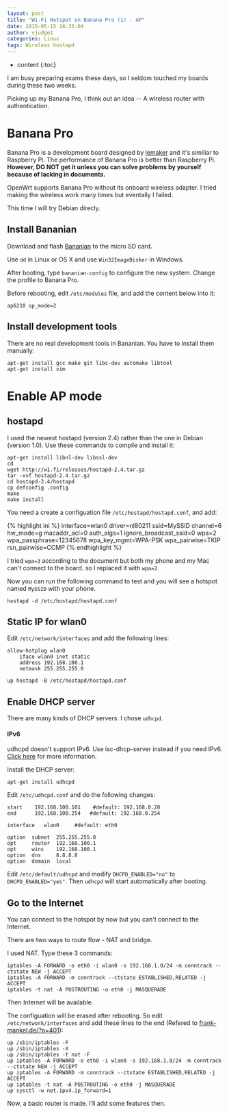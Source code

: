 ```yaml
---
layout: post
title: "Wi-Fi Hotspot on Banana Pro (1) - AP"
date: 2015-05-15 16:35:04
author: vjudge1
categories: Linux
tags: Wireless hostapd
---
```


* content
{:toc}

I am busy preparing exams these days, so I seldom touched my boards during these two weeks.

Picking up my Banana Pro, I think out an idea -- A wireless router with authentication.





# Banana Pro

Banana Pro is a development board designed by [lemaker](http://www.lemaker.org) and it's similiar to Raspberry Pi. The performance of Banana Pro is better than Raspberry Pi. **However, DO NOT get it unless you can solve problems by yourself because of lacking in documents.**

OpenWrt supports Banana Pro without its onboard wireless adapter. I tried making the wireless work many times but eventally I failed.

This time I will try Debian direcly.

## Install Bananian

Download and flash [Bananian](http://www.bananian.org) to the micro SD card.

Use `dd` in Linux or OS X and use `Win32ImageDisker` in Windows.

After booting, type `bananian-config` to configure the new system. Change the profile to Banana Pro.

Before rebooting, edit `/etc/modules` file, and add the content below into it:

    ap6210 op_mode=2

## Install development tools

There are no real development tools in Bananian. You have to install them manually:

    apt-get install gcc make git libc-dev automake libtool
    apt-get install vim

# Enable AP mode

## hostapd

I used the newest hostapd (version 2.4) rather than the one in Debian (version 1.0). Use these commands to compile and install it:

    apt-get install libnl-dev libssl-dev
    cd
    wget http://w1.fi/releases/hostapd-2.4.tar.gz
    tar -xvf hostapd-2.4.tar.gz
    cd hostapd-2.4/hostapd
    cp defconfig .config
    make
    make install

You need a create a configuation file `/etc/hostapd/hostapd.conf`, and add:

{% highlight ini %}
interface=wlan0
driver=nl80211
ssid=MySSID
channel=6
hw_mode=g
macaddr_acl=0
auth_algs=1
ignore_broadcast_ssid=0
wpa=2
wpa_passphrase=12345678
wpa_key_mgmt=WPA-PSK
wpa_pairwise=TKIP
rsn_pairwise=CCMP
{% endhighlight %}

I tried `wpa=3` according to the document but both my phone and my Mac can't connect to the board. so I replaced it with `wpa=2`.

Now you can run the following command to test and you will see a hotspot named `MySSID` with your phone.

    hostapd -d /etc/hostapd/hostapd.conf

## Static IP for wlan0
Edit `/etc/network/interfaces` and add the following lines:

    allow-hotplug wlan0
        iface wlan0 inet static
        address 192.168.100.1
        netmask 255.255.255.0

    up hostapd -B /etc/hostapd/hostapd.conf

## Enable DHCP server
There are many kinds of DHCP servers. I chose `udhcpd`.

<div class="callout callout-primary">
<h4>IPv6</h4>
udhcpd doesn't support IPv6. Use isc-dhcp-server instead if you need IPv6.  <a href="{{ site.baseurl }}/2015/06/23/wi-fi-hotspot-on-banana-pro-3/">Click here</a> for more information.
</div>

Install the DHCP server:

    apt-get install udhcpd

Edit `/etc/udhcpd.conf` and do the following changes:

    start    192.168.100.101    #default: 192.168.0.20
    end      192.168.100.254   #default: 192.168.0.254

    interface   wlan0     #default: eth0

    option  subnet  255.255.255.0
    opt     router  192.168.100.1
    opt     wins    192.168.100.1
    option  dns     8.8.8.8
    option  domain  local

Edit `/etc/default/udhcpd` and modify `DHCPD_ENABLED="no"` to `DHCPD_ENABLED="yes"`. Then `udhcpd` will start automatically after booting.

## Go to the Internet
You can connect to the hotspot by now but you can't connect to the Internet.

There are two ways to route flow - NAT and bridge.

I used NAT. Type these 3 commands:

    iptables -A FORWARD -o eth0 -i wlan0 -s 192.168.1.0/24 -m conntrack --ctstate NEW -j ACCEPT
    iptables -A FORWARD -m conntrack --ctstate ESTABLISHED,RELATED -j ACCEPT
    iptables -t nat -A POSTROUTING -o eth0 -j MASQUERADE

Then Internet will be available.

The configuation will be erased after rebooting. So edit `/etc/network/interfaces` and add these lines to the end (Refered to [frank-mankel.de/?p=401](http://frank-mankel.de/?p=401)):

    up /sbin/iptables -F
    up /sbin/iptables -X
    up /sbin/iptables -t nat -F
    up iptables -A FORWARD -o eth0 -i wlan0 -s 192.168.1.0/24 -m conntrack --ctstate NEW -j ACCEPT
    up iptables -A FORWARD -m conntrack --ctstate ESTABLISHED,RELATED -j ACCEPT
    up iptables -t nat -A POSTROUTING -o eth0 -j MASQUERADE
    up sysctl -w net.ipv4.ip_forward=1


Now, a basic router is made. I'll add some features then.
